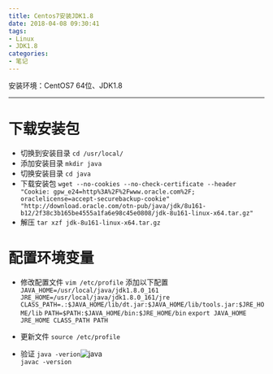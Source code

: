 ```yaml
---
title: Centos7安装JDK1.8
date: 2018-04-08 09:30:41
tags: 
- Linux
- JDK1.8
categories: 
- 笔记 
---
```

安装环境：CentOS7 64位、JDK1.8

----------
# 下载安装包
- 切换到安装目录
`cd /usr/local/`
- 添加安装目录
`mkdir java`
- 切换安装目录
`cd java`
- 下载安装包
`wget --no-cookies --no-check-certificate --header "Cookie: gpw_e24=http%3A%2F%2Fwww.oracle.com%2F; oraclelicense=accept-securebackup-cookie" "http://download.oracle.com/otn-pub/java/jdk/8u161-b12/2f38c3b165be4555a1fa6e98c45e0808/jdk-8u161-linux-x64.tar.gz"`
- 解压
`tar xzf jdk-8u161-linux-x64.tar.gz`  

# 配置环境变量
- 修改配置文件
 `vim /etc/profile`
   添加以下配置
`JAVA_HOME=/usr/local/java/jdk1.8.0_161`
`JRE_HOME=/usr/local/java/jdk1.8.0_161/jre`
`CLASS_PATH=.:$JAVA_HOME/lib/dt.jar:$JAVA_HOME/lib/tools.jar:$JRE_HOME/lib`
`PATH=$PATH:$JAVA_HOME/bin:$JRE_HOME/bin`
`export JAVA_HOME JRE_HOME CLASS_PATH PATH`
 
- 更新文件
`source /etc/profile`
- 验证
`java -verion`![java](/img/java.png)  
`javac -version`
